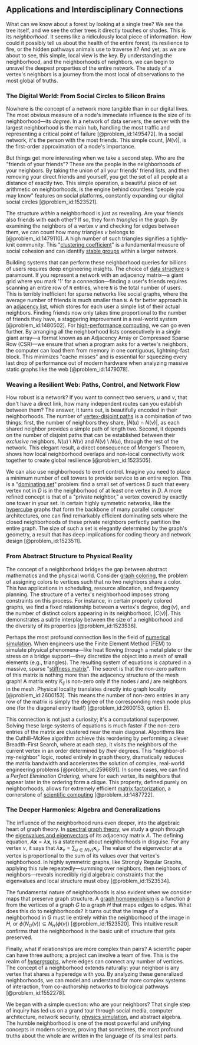 ## Applications and Interdisciplinary Connections

What can we know about a forest by looking at a single tree? We see the tree itself, and we see the other trees it directly touches or shades. This is its *neighborhood*. It seems like a ridiculously local piece of information. How could it possibly tell us about the health of the entire forest, its resilience to fire, or the hidden pathways animals use to traverse it? And yet, as we are about to see, this simple, local view is the key. By understanding the neighborhood, and the neighborhoods of neighbors, we can begin to unravel the deepest properties of the entire network. The study of a vertex's neighbors is a journey from the most local of observations to the most global of truths.

### The Digital World: From Social Circles to Silicon Brains

Nowhere is the concept of a network more tangible than in our digital lives. The most obvious measure of a node's immediate influence is the size of its neighborhood—its *degree*. In a network of data servers, the server with the largest neighborhood is the main hub, handling the most traffic and representing a critical point of failure [@problem_id:1495472]. In a social network, it's the person with the most friends. This simple count, $|N(v)|$, is the first-order approximation of a node's importance.

But things get more interesting when we take a second step. Who are the "friends of your friends"? These are the people in the neighborhoods of your neighbors. By taking the union of all your friends' friend lists, and then removing your direct friends and yourself, you get the set of all people at a distance of exactly two. This simple operation, a beautiful piece of set arithmetic on neighborhoods, is the engine behind countless "people you may know" features on social platforms, constantly expanding our digital social circles [@problem_id:1523521].

The structure *within* a neighborhood is just as revealing. Are your friends also friends with each other? If so, they form *triangles* in the graph. By examining the neighbors of a vertex $v$ and checking for edges between them, we can count how many triangles $v$ belongs to [@problem_id:1479110]. A high number of such triangles signifies a tightly-knit community. This "[clustering coefficient](@article_id:143989)" is a fundamental measure of social cohesion and can identify [stable groups](@article_id:152942) within a larger network.

Building systems that can perform these neighborhood queries for billions of users requires deep engineering insights. The choice of [data structure](@article_id:633770) is paramount. If you represent a network with an adjacency matrix—a giant grid where you mark '1' for a connection—finding a user's friends requires scanning an entire row of `N` entries, where `N` is the total number of users. This is terribly inefficient for sparse networks like social graphs, where the average number of friends is much smaller than `N`. A far better approach is an [adjacency list](@article_id:266380), which stores for each user a simple list of their actual neighbors. Finding friends now only takes time proportional to the number of friends they have, a staggering improvement in a real-world system [@problem_id:1480502]. For [high-performance computing](@article_id:169486), we can go even further. By arranging all the neighborhood lists consecutively in a single giant array—a format known as an Adjacency Array or Compressed Sparse Row (CSR)—we ensure that when a program asks for a vertex's neighbors, the computer can load them from memory in one contiguous, lightning-fast block. This minimizes "cache misses" and is essential for squeezing every last drop of performance out of modern hardware when analyzing massive static graphs like the web [@problem_id:1479078].

### Weaving a Resilient Web: Paths, Control, and Network Flow

How robust is a network? If you want to connect two servers, $u$ and $v$, that don't have a direct link, how many independent routes can you establish between them? The answer, it turns out, is beautifully encoded in their neighborhoods. The number of [vertex-disjoint paths](@article_id:267726) is a combination of two things: first, the number of neighbors they share, $|N(u) \cap N(v)|$, as each shared neighbor provides a simple path of length two. Second, it depends on the number of disjoint paths that can be established between their *exclusive* neighbors, $N(u) \setminus N(v)$ and $N(v) \setminus N(u)$, through the rest of the network. This elegant result, a direct consequence of Menger's Theorem, shows how local neighborhood overlaps and non-local connectivity work together to create global resilience [@problem_id:1523505].

We can also use neighborhoods to exert control. Imagine you need to place a minimum number of cell towers to provide service to an entire region. This is a "[dominating set](@article_id:266066)" problem: find a small set of vertices $D$ such that every vertex not in $D$ is in the neighborhood of at least one vertex in $D$. A more refined concept is that of a "private neighbor," a vertex covered by exactly one tower in your set. In certain highly symmetric networks, like the [hypercube](@article_id:273419) graphs that form the backbone of many parallel computer architectures, one can find remarkably efficient dominating sets where the closed neighborhoods of these private neighbors perfectly partition the entire graph. The size of such a set is elegantly determined by the graph's geometry, a result that has deep implications for coding theory and network design [@problem_id:1523511].

### From Abstract Structure to Physical Reality

The concept of a neighborhood bridges the gap between abstract mathematics and the physical world. Consider [graph coloring](@article_id:157567), the problem of assigning colors to vertices such that no two neighbors share a color. This has applications in scheduling, resource allocation, and frequency planning. The structure of a vertex's neighborhood imposes strong constraints on this process. For instance, in certain properly colored graphs, we find a fixed relationship between a vertex's degree, $\deg(v)$, and the number of distinct colors appearing in its neighborhood, $|C(v)|$. This demonstrates a subtle interplay between the size of a neighborhood and the diversity of its properties [@problem_id:1523536].

Perhaps the most profound connection lies in the field of [numerical simulation](@article_id:136593). When engineers use the Finite Element Method (FEM) to simulate physical phenomena—like heat flowing through a metal plate or the stress on a bridge support—they discretize the object into a mesh of small elements (e.g., triangles). The resulting system of equations is captured in a massive, sparse "[stiffness matrix](@article_id:178165)". The secret is that the non-zero pattern of this matrix is nothing more than the adjacency structure of the mesh graph! A matrix entry $K_{ij}$ is non-zero only if the nodes $i$ and $j$ are neighbors in the mesh. Physical locality translates directly into graph locality [@problem_id:2600153]. This means the number of non-zero entries in any row of the matrix is simply the degree of the corresponding mesh node plus one (for the diagonal entry itself) [@problem_id:2600153, option E].

This connection is not just a curiosity; it's a computational superpower. Solving these large systems of equations is much faster if the non-zero entries of the matrix are clustered near the main diagonal. Algorithms like the Cuthill–McKee algorithm achieve this reordering by performing a clever Breadth-First Search, where at each step, it visits the neighbors of the current vertex in an order determined by *their* degrees. This "neighbor-of-my-neighbor" logic, rooted entirely in graph theory, dramatically reduces the matrix bandwidth and accelerates the solution of complex, real-world engineering problems [@problem_id:2596891]. In some cases, we can find a *Perfect Elimination Ordering*, where for each vertex, its neighbors that appear later in the ordering form a clique. This property, defined purely on neighborhoods, allows for extremely efficient [matrix factorization](@article_id:139266), a cornerstone of [scientific computing](@article_id:143493) [@problem_id:1487722].

### The Deeper Harmonies: Algebra and Generalizations

The influence of the neighborhood runs even deeper, into the algebraic heart of graph theory. In [spectral graph theory](@article_id:149904), we study a graph through the [eigenvalues and eigenvectors](@article_id:138314) of its adjacency matrix $A$. The defining equation, $A\mathbf{x} = \lambda\mathbf{x}$, is a statement about neighborhoods in disguise. For any vertex $v$, it says that $\lambda \mathbf{x}_v = \sum_{u \in N(v)} \mathbf{x}_u$. The value of the eigenvector at a vertex is proportional to the sum of its values over that vertex's neighborhood. In highly symmetric graphs, like Strongly Regular Graphs, applying this rule repeatedly—summing over neighbors, then neighbors of neighbors—reveals incredibly rigid algebraic constraints that the eigenvalues and local structure must obey [@problem_id:1523534].

The fundamental nature of neighborhoods is also evident when we consider maps that preserve graph structure. A [graph homomorphism](@article_id:271820) is a function $\phi$ from the vertices of a graph $G$ to a graph $H$ that maps edges to edges. What does this do to neighborhoods? It turns out that the image of a neighborhood in $G$ must lie entirely within the neighborhood of the image in $H$, or $\phi(N_G(v)) \subseteq N_H(\phi(v))$ [@problem_id:1523520]. This intuitive result confirms that the neighborhood is the basic unit of structure that gets preserved.

Finally, what if relationships are more complex than pairs? A scientific paper can have three authors; a project can involve a team of five. This is the realm of *[hypergraphs](@article_id:270449)*, where edges can connect any number of vertices. The concept of a neighborhood extends naturally: your neighbor is any vertex that shares a hyperedge with you. By analyzing these generalized neighborhoods, we can model and understand far more complex systems of interaction, from co-authorship networks to biological pathways [@problem_id:1552278].

We began with a simple question: who are your neighbors? That single step of inquiry has led us on a grand tour through social media, computer architecture, network security, [physics simulation](@article_id:139368), and abstract algebra. The humble neighborhood is one of the most powerful and unifying concepts in modern science, proving that sometimes, the most profound truths about the whole are written in the language of its smallest parts.